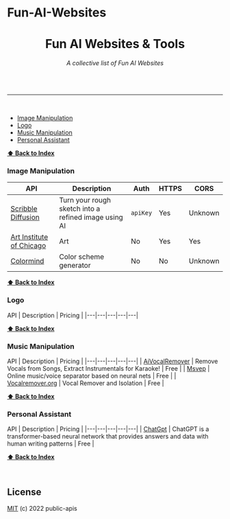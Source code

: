 # Fun-AI-Websites

<div align="center">
    <h1>Fun AI Websites & Tools</h1>
    <i>A collective list of Fun AI Websites</i>
</div>

<br />



<br />



<br />

---

<br />

* [Image Manipulation](#image-manipuation)
* [Logo](#logo)
* [Music Manipulation](#music-manipuation)
* [Personal Assistant](#personal-assistant)


**[⬆ Back to Index](#index)**
### Image Manipulation
API | Description | Auth | HTTPS | CORS |
|---|---|---|---|---|
| [Scribble Diffusion](https://scribblediffusion.com/) | Turn your rough sketch into a refined image using AI | `apiKey` | Yes | Unknown |
| [Art Institute of Chicago](https://api.artic.edu/docs/) | Art | No | Yes | Yes |
| [Colormind](http://colormind.io/api-access/) | Color scheme generator | No | No | Unknown |


**[⬆ Back to Index](#index)**
### Logo
API | Description | Pricing |
|---|---|---|---|---|



**[⬆ Back to Index](#index)**
### Music Manipulation
API | Description | Pricing | 
|---|---|---|---|---|
| [AiVocalRemover](https://aivocalremover.com/) | Remove Vocals from Songs, Extract Instrumentals for Karaoke! | Free | 
| [Msvep](https://mvsep.com/) | Online music/voice separator based on neural nets | Free |
| [Vocalremover.org](https://vocalremover.org) | Vocal Remover and Isolation | Free |

**[⬆ Back to Index](#index)**
### Personal Assistant
API | Description | Pricing | 
|---|---|---|---|---|
| [ChatGpt](https://chat.openai.com/chat) | ChatGPT is a transformer-based neural network that provides answers and data with human writing patterns | Free | 



**[⬆ Back to Index](#index)**

<br>

## License
[MIT](LICENSE) (c) 2022 public-apis
